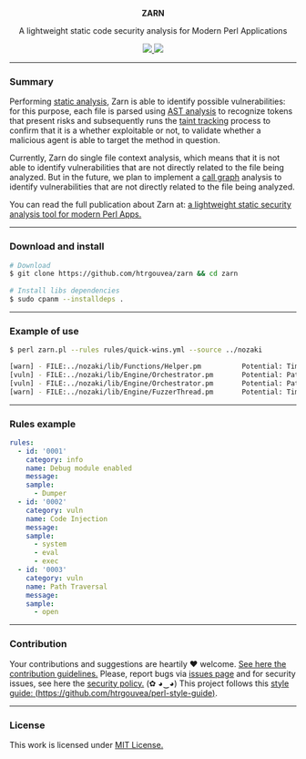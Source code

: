 <p align="center">
  <p align="center"><b>ZARN</b></p>
  <p align="center">A lightweight static code security analysis for Modern Perl Applications</p>
  <p align="center">
    <a href="/LICENSE.md">
      <img src="https://img.shields.io/badge/license-MIT-blue.svg">
    </a>
     <a href="https://github.com/htrgouvea/zarn/releases">
      <img src="https://img.shields.io/badge/version-0.0.6-blue.svg">
    </a>
  </p>
</p>

---

### Summary

Performing [static analysis](https://en.wikipedia.org/wiki/Static_program_analysis), Zarn is able to identify possible vulnerabilities: for this purpose, each file is parsed using [AST analysis](https://en.wikipedia.org/wiki/Abstract_syntax_tree) to recognize tokens that present risks and subsequently runs the [taint tracking](https://en.wikipedia.org/wiki/Taint_checking) process to confirm that it is a whether exploitable or not, to validate whether a malicious agent is able to target the method in question.

Currently, Zarn do single file context analysis, which means that it is not able to identify vulnerabilities that are not directly related to the file being analyzed. But in the future, we plan to implement a [call graph](https://en.wikipedia.org/wiki/Call_graph) analysis to identify vulnerabilities that are not directly related to the file being analyzed.

You can read the full publication about Zarn at: [a lightweight static security analysis tool for modern Perl Apps.](https://heitorgouvea.me/2023/03/19/static-security-analysis-tool-perl)

---

### Download and install

```bash
# Download
$ git clone https://github.com/htrgouvea/zarn && cd zarn
    
# Install libs dependencies
$ sudo cpanm --installdeps .
```
---

### Example of use

```bash
$ perl zarn.pl --rules rules/quick-wins.yml --source ../nozaki 

[warn] - FILE:../nozaki/lib/Functions/Helper.pm          Potential: Timing Attack.
[vuln] - FILE:../nozaki/lib/Engine/Orchestrator.pm       Potential: Path Traversal.
[vuln] - FILE:../nozaki/lib/Engine/Orchestrator.pm       Potential: Path Traversal.
[warn] - FILE:../nozaki/lib/Engine/FuzzerThread.pm       Potential: Timing Attack.
```
---

### Rules example

```yaml
rules:
  - id: '0001'
    category: info
    name: Debug module enabled
    message:
    sample:
      - Dumper
  - id: '0002'
    category: vuln
    name: Code Injection
    message: 
    sample:
      - system
      - eval
      - exec
  - id: '0003'
    category: vuln
    name: Path Traversal
    message: 
    sample:
      - open
```

---

### Contribution

Your contributions and suggestions are heartily ♥ welcome. [See here the contribution guidelines.](/.github/CONTRIBUTING.md) Please, report bugs via [issues page](https://github.com/htrgouvea/zarn/issues) and for security issues, see here the [security policy.](/SECURITY.md) (✿ ◕‿◕) This project follows this [style guide: (https://github.com/htrgouvea/perl-style-guide)](https://github.com/htrgouvea/perl-style-guide).


---

### License

This work is licensed under [MIT License.](/LICENSE.md)